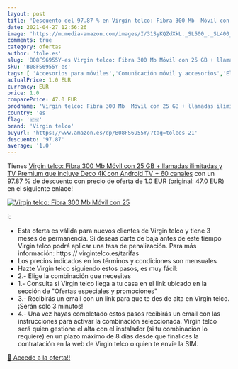 ```yaml
---
layout: post
title: 'Descuento del 97.87 % en Virgin telco: Fibra 300 Mb  Móvil con 25'
date: 2021-04-27 12:56:26
image: 'https://m.media-amazon.com/images/I/31SyKQZdXkL._SL500_._SL400_.jpg'
comments: true
category: ofertas
author: 'tole.es'
slug: 'B08FS6955Y-es Virgin telco: Fibra 300 Mb Móvil con 25 GB + llamadas...'
sku: 'B08FS6955Y-es'
tags: [ 'Accesorios para móviles','Comunicación móvil y accesorios','Electrónica','Telefonía fija y accesorios','Teléfonos analógicos','android','virgin telco', ]
actualPrice: 1.0 EUR
currency: EUR
price: 1.0
comparePrice: 47.0 EUR
prodname: 'Virgin telco: Fibra 300 Mb  Móvil con 25 GB + llamadas ilimitadas y TV Premium que incluye Deco 4K con Android TV + 60 canales'
country: 'es'
flag: '🇪🇸'
brand: 'Virgin telco'
buyurl: 'https://www.amazon.es/dp/B08FS6955Y/?tag=tolees-21'
descuento: '97.87'
average: '1.0'
---
```


Tienes [Virgin telco: Fibra 300 Mb  Móvil con 25 GB + llamadas ilimitadas y TV Premium que incluye Deco 4K con Android TV + 60 canales](https://www.amazon.es/dp/B08FS6955Y/?tag=tolees-21) con un 97.87 % de descuento con precio de oferta de 1.0 EUR (original: 47.0 EUR) en el siguiente enlace!

[![Virgin telco: Fibra 300 Mb  Móvil con 25](https://m.media-amazon.com/images/I/31SyKQZdXkL._SL500_._SL400_.jpg)](https://www.amazon.es/dp/B08FS6955Y/?tag=tolees-21)

ℹ️:

- Esta oferta es válida para nuevos clientes de Virgin telco y tiene 3 meses de permanencia. Si deseas darte de baja antes de este tiempo Virgin telco podrá aplicar una tasa de penalización. Para más información: https:// virgintelco.es/tarifas
- Los precios indicados en los términos y condiciones son mensuales
- Hazte Virgin telco siguiendo estos pasos, es muy fácil:
- 2.- Elige la combinación que necesites
- 1.- Consulta si Virgin telco llega a tu casa en el link ubicado en la sección de "Ofertas especiales y promociones"
- 3.- Recibirás un email con un link para que te des de alta en Virgin telco. ¡Serán solo 3 minutos!
- 4.- Una vez hayas completado estos pasos recibirás un email con las instrucciones para activar la combinación seleccionada. Virgin telco será quien gestione el alta con el instalador (si tu combinación lo requiere) en un plazo máximo de 8 días desde que finalices la contratación en la web de Virgin telco o quien te envíe la SIM.

[🛒 Accede a la oferta!!](https://www.amazon.es/dp/B08FS6955Y/?tag=tolees-21)
